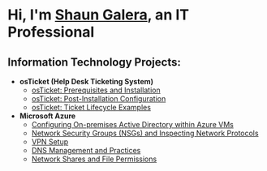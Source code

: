 <h1>Hi, I'm <a href="https://linkedin.com/in/shaungalera">Shaun Galera</a>, an IT Professional</h1>

<h2>Information Technology Projects:</h2>

- <b>osTicket (Help Desk Ticketing System)</b>
  - [osTicket: Prerequisites and Installation](https://github.com/shaungalera/osticket-prereqs)
  - [osTicket: Post-Installation Configuration](https://github.com/shaungalera/post-install-config)
  - [osTicket: Ticket Lifecycle Examples](https://github.com/shaungalera/ticket-lifecycle)
- <b>Microsoft Azure</b>
  - [Configuring On-premises Active Directory within Azure VMs](https://github.com/shaungalera/configure-ad)
  - [Network Security Groups (NSGs) and Inspecting Network Protocols](https://github.com/shaungalera/azure-network-protocols)
  - [VPN Setup](https://github.com/shaungalera/vpn-setup)
  - [DNS Management and Practices](https://github.com/shaungalera/dns-lab)
  - [Network Shares and File Permissions](https://github.com/shaungalera/network-file-share)



